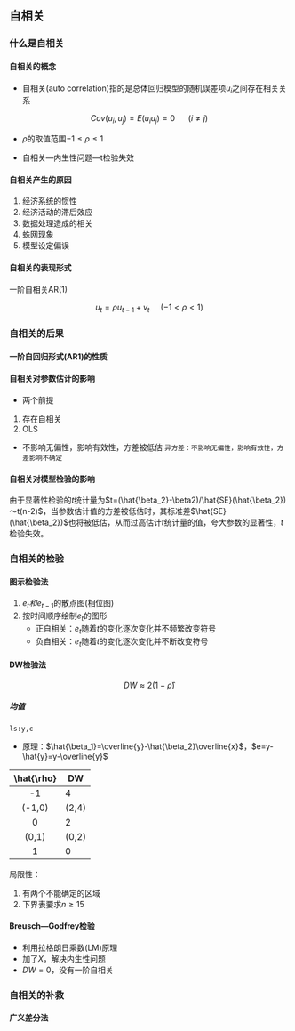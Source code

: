 ## 自相关

### 什么是自相关

#### 自相关的概念
- 自相关(auto correlation)指的是总体回归模型的随机误差项$u_i$之间存在相关关系
 
$$Cov(u_i,u_j)=E(u_iu_j)=0  ~~~~~~(i\ne j)$$

- $\rho$的取值范围$-1\le\rho\le1$

- 自相关—内生性问题—t检验失效

#### 自相关产生的原因

1. 经济系统的惯性
2. 经济活动的滞后效应
3. 数据处理造成的相关
4. 蛛网现象
5. 模型设定偏误

#### 自相关的表现形式

一阶自相关AR(1)

$$u_t=\rho u_{t-1}+v_t~~~~~(-1<\rho<1)$$

### 自相关的后果

#### 一阶自回归形式(AR1)的性质

#### 自相关对参数估计的影响

- 两个前提
1. 存在自相关
2. OLS

- 不影响无偏性，影响有效性，方差被低估
`异方差：不影响无偏性，影响有效性，方差影响不确定`

#### 自相关对模型检验的影响

由于显著性检验的$t$统计量为$t=(\hat{\beta_2}-\beta2)/\hat{SE}(\hat{\beta_2})～t(n-2)$，当参数估计值的方差被低估时，其标准差$\hat{SE}(\hat{\beta_2})$也将被低估，从而过高估计$t$统计量的值，夸大参数的显著性，$t$检验失效。

### 自相关的检验

#### 图示检验法

1. $e_t和e_{t-1}$的散点图(相位图)
2. 按时间顺序绘制$e_t$的图形
    - 正自相关：$e_t$随着$t$的变化逐次变化并不频繁改变符号
    - 负自相关：$e_t$随着$t$的变化逐次变化并不断改变符号

#### DW检验法

$$DW\approx2(1-\hat{\rho})$$
##### 均值
```Eviews
ls:y,c
```

- 原理：$\hat{\beta_1}=\overline{y}-\hat{\beta_2}\overline{x}$，$e=y-\hat{y}=y-\overline{y}$


|\hat{\rho}| DW    	| 
|:---:|-------	|
| -1     	| 4     	|
| (-1,0) 	| (2,4) 	|
| 0      	|2|
| (0,1)  	| (0,2) 	|
| 1      	| 0     	|

局限性：
1. 有两个不能确定的区域
2. 下界表要求$n\ge15$

#### Breusch—Godfrey检验

- 利用拉格朗日乘数(LM)原理
- 加了$X$，解决内生性问题
- $DW=0$，没有一阶自相关

### 自相关的补救

#### 广义差分法

